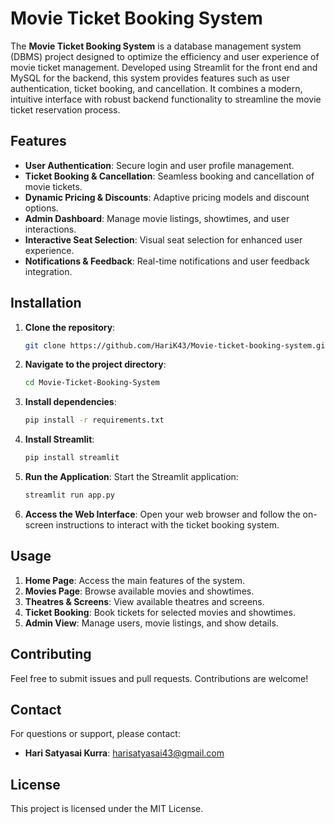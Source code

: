 # Movie Ticket Booking System


The **Movie Ticket Booking System** is a database management system (DBMS) project designed to optimize the efficiency and user experience of movie ticket management. Developed using Streamlit for the front end and MySQL for the backend, this system provides features such as user authentication, ticket booking, and cancellation. It combines a modern, intuitive interface with robust backend functionality to streamline the movie ticket reservation process.

## Features

- **User Authentication**: Secure login and user profile management.
- **Ticket Booking & Cancellation**: Seamless booking and cancellation of movie tickets.
- **Dynamic Pricing & Discounts**: Adaptive pricing models and discount options.
- **Admin Dashboard**: Manage movie listings, showtimes, and user interactions.
- **Interactive Seat Selection**: Visual seat selection for enhanced user experience.
- **Notifications & Feedback**: Real-time notifications and user feedback integration.

## Installation

1. **Clone the repository**:
    ```bash
    git clone https://github.com/HariK43/Movie-ticket-booking-system.git
    ```

2. **Navigate to the project directory**:
    ```bash
    cd Movie-Ticket-Booking-System
    ```

3. **Install dependencies**:
    ```bash
    pip install -r requirements.txt
    ```

4. **Install Streamlit**:
    ```bash
    pip install streamlit
    ```

5. **Run the Application**:
    Start the Streamlit application:
    ```bash
    streamlit run app.py
    ```

6. **Access the Web Interface**:
    Open your web browser and follow the on-screen instructions to interact with the ticket booking system.

## Usage

1. **Home Page**: Access the main features of the system.
2. **Movies Page**: Browse available movies and showtimes.
3. **Theatres & Screens**: View available theatres and screens.
4. **Ticket Booking**: Book tickets for selected movies and showtimes.
5. **Admin View**: Manage users, movie listings, and show details.

## Contributing
Feel free to submit issues and pull requests. Contributions are welcome!

## Contact
For questions or support, please contact:

- **Hari Satyasai Kurra**: [harisatyasai43@gmail.com](mailto:harisatyasai43@gmail.com)

## License
This project is licensed under the MIT License.
